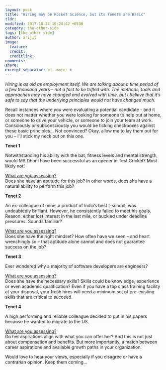```yaml
---
layout: post
title: "Hiring may be Rocket Science, but its Tenets are Basic"
tldr: 
modified: 2017-10-24 10:24:42 +0530
category: the-other-side
tags: [the other side]
author: arijit
image:
  feature: 
  credit: 
  creditlink: 
comments: 
share: 
excerpt_separator: <!--more-->
---
```


_Hiring is as old as employment itself. We are talking about a time period of a few thousand years – not a fact to be trifled with. The methods, tools and approaches may have changed and evolved with time, but I believe that it’s safe to say that the underlying principles would not have changed much._
<!--more-->


Recall instances where you were evaluating a potential candidate - and it does not matter whether you were looking for someone to help out at home, or someone to drive your vehicle, or someone to join your team at work. Consciously or subconsciously you would be ticking checkboxes against these basic principles… Not convinced? Okay, allow me to lay them out for you – I’ll stick my neck out on this one.

**Tenet 1**

Notwithstanding his ability with the bat, fitness levels and mental strength, would MS Dhoni have been successful as an opener in Test Cricket? Most likely not!

<u>What are you assessing?</u><br>
Does she have an aptitude for this job? In other words, does she have a natural ability to perform this job? 

**Tenet 2**

An ex-colleague of mine, a product of India’s best t-school, was undoubtedly brilliant. However, he consistently failed to meet his goals. Reason: either lost interest in the last mile, or buckled under deadline pressures. Sounds familiar?

<u>What are you assessing?</u><br>
Does she have the right mindset? How often have we seen – and heart wrenchingly so – that aptitude alone cannot and does not guarantee success on the job?

**Tenet 3**

Ever wondered why a majority of software developers are engineers?

<u>What are you assessing?</u><br>
Does she have the necessary skills? Skills could be knowledge, experience or even academic qualification? Even if you have a top class training facility at your disposal, your fresh hires will need a minimum set of pre-existing skills that are critical to succeed.

**Tenet 4**

A high performing and reliable colleague decided to put in his papers because he wanted to migrate to the US.

<u>What are you assessing?</u><br>
Do her aspirations align with what you can offer her? And this is not just about compensation and benefits. But more importantly, a match between career aspirations and available growth paths in your organization.

Would love to hear your views, especially if you disagree or have a contrarian opinion. Keep them coming…
